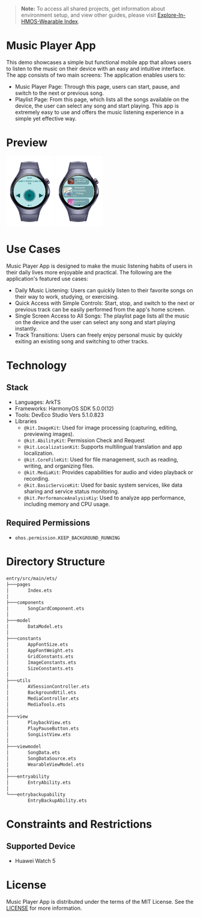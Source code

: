 > **Note:** To access all shared projects, get information about environment setup, and view other guides, please visit [Explore-In-HMOS-Wearable Index](https://github.com/Explore-In-HMOS-Wearable/hmos-index).

# Music Player App

This demo showcases a simple but functional mobile app that allows users to listen to the music on their device with an easy and intuitive interface. The app consists of two main screens:
The application enables users to:
- Music Player Page: Through this page, users can start, pause, and switch to the next or previous song.
- Playlist Page: From this page, which lists all the songs available on the device, the user can select any song and start playing.
  This app is extremely easy to use and offers the music listening experience in a simple yet effective way.

# Preview
<div>
  <img src="./screenshots/1.png" width="25%"/>
  <img src="./screenshots/2.png" width="25%"/>
</div>


# Use Cases
Music Player App is designed to make the music listening habits of users in their daily lives more enjoyable and practical. The following are the application's featured use cases:
- Daily Music Listening: Users can quickly listen to their favorite songs on their way to work, studying, or exercising.
- Quick Access with Simple Controls: Start, stop, and switch to the next or previous track can be easily performed from the app's home screen.
- Single Screen Access to All Songs: The playlist page lists all the music on the device and the user can select any song and start playing instantly.
- Track Transitions: Users can freely enjoy personal music by quickly exiting an existing song and switching to other tracks.


# Technology

## Stack
- Languages: ArkTS
- Frameworks: HarmonyOS SDK 5.0.0(12)
- Tools: DevEco Studio Vers 5.1.0.823
- Libraries
  - `@kit.ImageKit`: Used for image processing (capturing, editing, previewing images).
  - `@kit.AbilityKit`: Permission Check and Request
  - `@kit.LocalizationKit`: Supports multilingual translation and app localization.
  - `@kit.CoreFileKit`: Used for file management, such as reading, writing, and organizing files.
  - `@kit.MediaKit`: Provides capabilities for audio and video playback or recording.
  - `@kit.BasicServiceKit`: Used for basic system services, like data sharing and service status monitoring.
  - `@kit.PerformanceAnalysisKiy`: Used to analyze app performance, including memory and CPU usage.


## Required Permissions
- `ohos.permission.KEEP_BACKGROUND_RUNNING`

# Directory Structure
```
entry/src/main/ets/
├───pages
│       Index.ets
│
├───components
│       SongCardComponent.ets
│
├───model
│       DataModel.ets
│
├───constants
│       AppFontSize.ets     
│       AppFontWeight.ets 
│       GridConstants.ets 
│       ImageConstants.ets 
│       SizeConstants.ets    
│
├───utils
│       AVSessionController.ets
│       BackgroundUtil.ets
│       MediaController.ets
│       MediaTools.ets
│
├───view
│       PlaybackView.ets
│       PlayPauseButton.ets
│       SongListView.ets
│
├───viewmodel
│       SongData.ets
│       SongDataSource.ets
│       WearableViewModel.ets
│
├───entryability
│       EntryAbility.ets
│
└───entrybackupability
        EntryBackupAbility.ets

```

# Constraints and Restrictions

## Supported Device
- Huawei Watch 5

# License
Music Player App is distributed under the terms of the MIT License. See the [LICENSE](/LICENSE) for more information.
